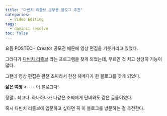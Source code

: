 ```yaml
---
title: "다빈치 리졸브 공부용 블로그 추천"
categories:
  - Video Editing
tags:
  - davinci resolve
toc: false
---
```


요즘 POSTECH Creator 공모전 때문에 영상 편집을 기웃거리고 있었다.

그러다가 [다빈치 리졸브][1] 라는 프로그램을 찾게 되었는데, 무료인 것 치고 상당히 기능이 많다.

그런데 영상 편집은 완전 초짜라서 한참 헤메다가 한 블로그를 찾게 되었다.

[**삶은 여행**][2] <---- 이 블로그다!

정말.. 최고다. 하나하나가 나같은 초짜에게 단비와도 같은 글들이었다.

혹시 다빈치 리졸브에 입문하고 싶다면 꼭 이 블로그를 방문하는 걸 추천한다.

[1]: https://www.blackmagicdesign.com/kr/products/davinciresolve/
[2]: https://boiledtrip.tistory.com/category/Davinci%20Resolve